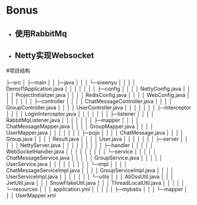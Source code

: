 # Bonus

* ## 使用RabbitMq

* ## Netty实现Websocket

#项目结构

  ├─src
  │  ├─main
  │  │  ├─java
  │  │  │  └─siwenyu
  │  │  │      │  Demo11Application.java
  │  │  │      │
  │  │  │      ├─config
  │  │  │      │      NettyConfig.java
  │  │  │      │      ProjectInitializer.java
  │  │  │      │      RedisConfig.java
  │  │  │      │      WebConfig.java
  │  │  │      │
  │  │  │      ├─controller
  │  │  │      │      ChatMessageController.java
  │  │  │      │      GroupController.java
  │  │  │      │      UserController.java
  │  │  │      │
  │  │  │      ├─interceptor
  │  │  │      │      LoginInterceptor.java
  │  │  │      │
  │  │  │      ├─listener
  │  │  │      │      RabbitMqListener.java
  │  │  │      │
  │  │  │      ├─mapper
  │  │  │      │      ChatMessageMapper.java
  │  │  │      │      GroupMapper.java
  │  │  │      │      UserMapper.java
  │  │  │      │
  │  │  │      ├─pojo
  │  │  │      │      ChatMessage.java
  │  │  │      │      Group.java
  │  │  │      │      Result.java
  │  │  │      │      User.java
  │  │  │      │
  │  │  │      ├─server
  │  │  │      │  │  NettyServer.java
  │  │  │      │  │
  │  │  │      │  ├─handler
  │  │  │      │  │      WebSocketHandler.java
  │  │  │      │  │
  │  │  │      │  └─service
  │  │  │      │      │  ChatMessageService.java
  │  │  │      │      │  GroupService.java
  │  │  │      │      │  UserService.java
  │  │  │      │      │
  │  │  │      │      └─impl
  │  │  │      │              ChatMessageServiceImpl.java
  │  │  │      │              GroupServiceImpl.java
  │  │  │      │              UserServiceImpl.java
  │  │  │      │
  │  │  │      └─utils
  │  │  │              AliOssUtil.java
  │  │  │              JwtUtil.java
  │  │  │              SnowFlakeUtil.java
  │  │  │              ThreadLocalUtil.java
  │  │  │
  │  │  └─resources
  │  │      │  application.yml
  │  │      │
  │  │      ├─mybatis
  │  │      │  └─mapper
  │  │      │          UserMapper.xml
